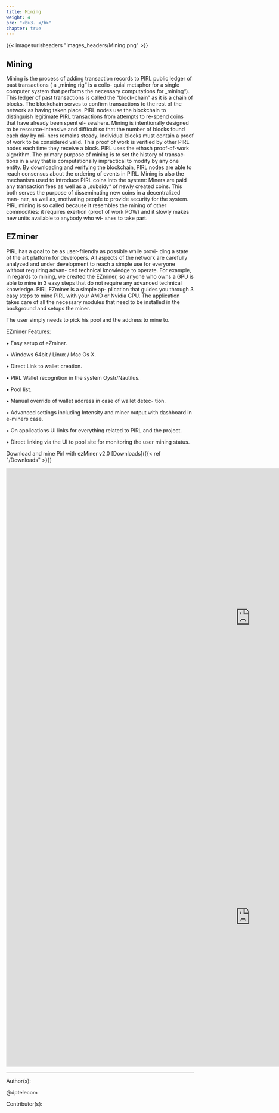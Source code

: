 ```yaml
---
title: Mining
weight: 4
pre: "<b>3. </b>"
chapter: true
---
```


{{< imagesurlsheaders "images_headers/Mining.png" >}}


## Mining



Mining is the process of adding transaction records to PIRL public ledger of past transactions ( a „mining rig“ is a collo- quial metaphor for a single computer system that performs the necessary computations for „mining“).
This ledger of past transactions is called the “block-chain” as it is a chain of blocks. The blockchain serves to confirm transactions to the rest of the network as having taken place.
PIRL nodes use the blockchain to distinguish legitimate PIRL transactions from attempts to re-spend coins that have already been spent el- sewhere.
Mining is intentionally designed to be resource-intensive and difficult so that the number of blocks found each day by mi- ners remains steady.
Individual blocks must contain a proof of work to be considered valid. This proof of work is verified by other PIRL nodes each time they receive a block.
PIRL uses the ethash proof-of-work algorithm.
The primary purpose of mining is to set the history of transac- tions in a way that is computationally impractical to modify by any one entity.
By downloading and verifying the blockchain, PIRL nodes are able to reach consensus about the ordering of events in PIRL.
Mining is also the mechanism used to introduce PIRL coins into the system: Miners are paid any transaction fees as well as a „subsidy“ of newly created coins.
This both serves the purpose of disseminating new coins in a decentralized man- ner, as well as, motivating people to provide security for the system.
PIRL mining is so called because it resembles the mining of other commodities: it requires exertion (proof of work POW) and it slowly makes new units available to anybody who wi- shes to take part.


## EZminer


PIRL has a goal to be as user-friendly as possible while provi- ding a state of the art platform for developers.
All aspects of the network are carefully analyzed and under development to reach a simple use for everyone without requiring advan- ced technical knowledge to operate.
For example, in regards to mining, we created the EZminer, so anyone who owns a GPU is able to mine in 3 easy steps that do not require any advanced technical knowledge.
PIRL EZminer is a simple ap- plication that guides you through 3 easy steps to mine PIRL with your AMD or Nvidia GPU. The application takes care of all the necessary modules that need to be installed in the background and setups the miner.

The user simply needs to pick his pool and the address to mine to.

EZminer Features:

• Easy setup of eZminer.

• Windows 64bit / Linux / Mac Os X.

• Direct Link to wallet creation.

• PIRL Wallet recognition in the system Oystr/Nautilus.

• Pool list.

• Manual override of wallet address in case of wallet detec- tion.

• Advanced settings including Intensity and miner output with dashboard in e-miners case.

• On applications UI links for everything related to PIRL and the project.

• Direct linking via the UI to pool site for monitoring the user mining status.




Download and mine Pirl with ezMiner v2.0 [Downloads]({{< ref "/Downloads" >}})







<iframe width="1309" height="802" src="https://www.youtube.com/embed/PhXsLhLuQE8" frameborder="0" allow="autoplay; encrypted-media" allowfullscreen></iframe>


<iframe width="1309" height="802" src="https://www.youtube.com/embed/N0M1ssDD6QI" frameborder="0" allow="autoplay; encrypted-media" allowfullscreen></iframe>


---
Author(s):

@dptelecom

Contributor(s):
